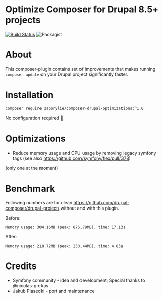 Optimize Composer for Drupal 8.5+ projects
====
[![Build Status](https://travis-ci.org/zaporylie/composer-drupal-optimizations.svg?branch=master)](https://travis-ci.org/zaporylie/composer-drupal-optimizations)
![Packagist](https://img.shields.io/packagist/v/zaporylie/composer-drupal-optimizations.svg)


# About

This composer-plugin contains set of improvements that makes running `composer update` on your Drupal project
significantly faster.

# Installation

```bash
composer require zaporylie/composer-drupal-optimizations:^1.0
```

No configuration required 🎊

# Optimizations

- Reduce memory usage and CPU usage by removing legacy symfony tags (see also https://github.com/symfony/flex/pull/378) 

(only one at the moment)

# Benchmark

Following numbers are for clean https://github.com/drupal-composer/drupal-project/ without and with this plugin.

Before:

```
Memory usage: 304.16MB (peak: 876.79MB), time: 17.13s
```

After:

```
Memory usage: 218.72MB (peak: 250.44MB), time: 4.83s
```

# Credits

- Symfony community - idea and development; Special thanks to @nicolas-grekas
- Jakub Piasecki - port and maintenance
